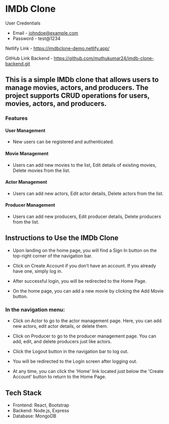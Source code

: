 # IMDb Clone

User Credentials
- Email - johndoe@example.com
- Password - test@1234

Netlify Link - https://imdbclone-demo.netlify.app/

GitHub Link Backend - https://github.com/muthukumar24/imdb-clone-backend.git

## This is a simple IMDb clone that allows users to manage movies, actors, and producers. The project supports CRUD operations for users, movies, actors, and producers.

### Features
#### User Management
- New users can be registered and authenticated.

#### Movie Management
- Users can add new movies to the list,
Edit details of existing movies,
Delete movies from the list.

#### Actor Management

- Users can add new actors,
Edit actor details,
Delete actors from the list.

#### Producer Management

- Users can add new producers,
Edit producer details, 
Delete producers from the list.

## Instructions to Use the IMDb Clone
- Upon landing on the home page, you will find a Sign In button on the top-right corner of the navigation bar.

- Click on Create Account if you don’t have an account. If you already have one, simply log in.

- After successful login, you will be redirected to the Home Page.

- On the home page, you can add a new movie by clicking the Add Movie button.

### In the navigation menu:

- Click on Actor to go to the actor management page. Here, you can add new actors, edit actor details, or delete them.

- Click on Producer to go to the producer management page. You can add, edit, and delete producers just like actors.

- Click the Logout button in the navigation bar to log out.

- You will be redirected to the Login screen after logging out.

- At any time, you can click the 'Home' link located just below the 'Create Account' button to return to the Home Page.

## Tech Stack
- Frontend: React, Bootstrap
- Backend: Node.js, Express
- Database: MongoDB
